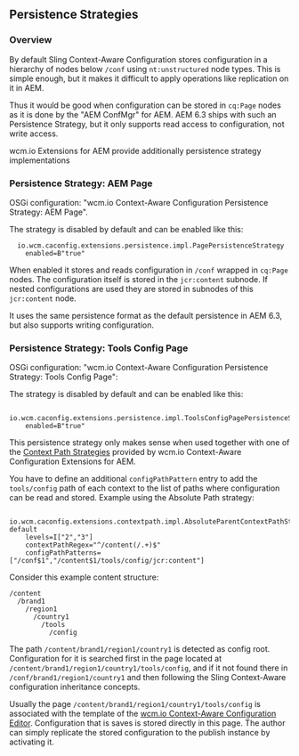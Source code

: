 ## Persistence Strategies

### Overview

By default Sling Context-Aware Configuration stores configuration in a hierarchy of nodes below `/conf` using `nt:unstructured` node types. This is simple enough, but it makes it difficult to apply operations like replication on it in AEM.

Thus it would be good when configuration can be stored in `cq:Page` nodes as it is done by the "AEM ConfMgr" for AEM. AEM 6.3 ships with such an Persistence Strategy, but it only supports read access to configuration, not write access.

wcm.io Extensions for AEM provide additionally persistence strategy implementations


### Persistence Strategy: AEM Page

OSGi configuration: "wcm.io Context-Aware Configuration Persistence Strategy: AEM Page".

The strategy is disabled by default and can be enabled like this:

```
  io.wcm.caconfig.extensions.persistence.impl.PagePersistenceStrategy
    enabled=B"true"
```

When enabled it stores and reads configuration in `/conf` wrapped in `cq:Page` nodes. The configuration itself is stored in the `jcr:content` subnode. If nested configurations are used they are stored in subnodes of this `jcr:content` node.

It uses the same persistence format as the default persistence in AEM 6.3, but also supports writing configuration.


### Persistence Strategy: Tools Config Page

OSGi configuration: "wcm.io Context-Aware Configuration Persistence Strategy: Tools Config Page":


The strategy is disabled by default and can be enabled like this:

```
  io.wcm.caconfig.extensions.persistence.impl.ToolsConfigPagePersistenceStrategy
    enabled=B"true"
```

This persistence strategy only makes sense when used together with one of the [Context Path Strategies][context-path-strategies] provided by wcm.io Context-Aware Configuration Extensions for AEM.

You have to define an additional `configPathPattern` entry to add the `tools/config` path of each context to the list of paths where configuration can be read and stored. Example using the Absolute Path strategy:

```
  io.wcm.caconfig.extensions.contextpath.impl.AbsoluteParentContextPathStrategy-default
    levels=I["2","3"]
    contextPathRegex="^/content(/.+)$"
    configPathPatterns=["/conf$1","/content$1/tools/config/jcr:content"]
```

Consider this example content structure:

```
/content
  /brand1
    /region1
      /country1
        /tools
          /config
```

The path `/content/brand1/region1/country1` is detected as config root. Configuration for it is searched first in the page located at `/content/brand1/region1/country1/tools/config`, and if it not found there in `/conf/brand1/region1/country1` and then following the Sling Context-Aware configuration inheritance concepts.

Usually the page `/content/brand1/region1/country1/tools/config` is associated with the template of the [wcm.io Context-Aware Configuration Editor][wcmio-caconfig-editor]. Configuration that is saves is stored directly in this page. The author can simply replicate the stored configuration to the publish instance by activating it.


[context-path-strategies]: context-path-strategies.html
[wcmio-caconfig-editor]: http://wcm.io/caconfig/editor/
